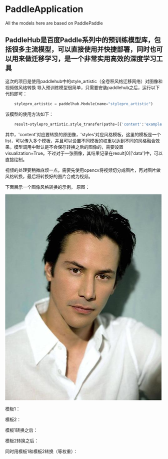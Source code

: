 # PaddleApplication
All the models here are based on PaddlePaddle

## PaddleHub是百度Paddle系列中的预训练模型库，包括很多主流模型，可以直接使用并快捷部署，同时也可以用来做迁移学习，是一个非常实用高效的深度学习工具
这次的项目是使用paddlehub中的style_artistic（全卷积风格迁移网络）对图像和视频做风格转换
导入预训练模型很简单，只需要安装paddlehub之后，运行以下代码即可：
```python
    stylepro_artistic = paddelhub.Module(name="stylepro_artistic")
```
该模型的使用方法如下：
```python
    result=stylepro_artistic.style_transfer(paths=[{'content':'example.jpg','styles':['temp1.jpg']}])
```
其中，'content'对应要转换的原图像，'styles'对应风格模板，这里的模板是一个list，可以传入多个模板，并且可以设置不同模板的权重以达到不同的风格融合效果。模型调用中默认是不会保存转换之后的图像的，需要设置visualization=True。不过对于一张图像，其结果记录在result[0]['data']中，可以直接绘制。

视频的处理要稍微麻烦一点，需要先使用opencv将视频切分成图片，再对图片做风格转换，最后将转换好的图片合成为视频。

下面展示一个图像风格转换的示例。
原图：

![example](https://github.com/BJWayne/PaddleApplication/blob/PaddleHub/example.jpg)

模板1：

模板2：

模板1转换之后：

模板2转换之后：

同时用模板1和模板2转换（等权重）：
